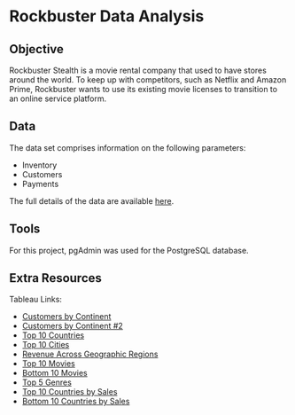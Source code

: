 # Rockbuster Data Analysis
## Objective 
Rockbuster Stealth is a movie rental company that used to have stores around the
world. To keep up with competitors, such as Netflix and Amazon Prime, Rockbuster wants to use its existing movie licenses to transition to an online service platform.
## Data 
The data set comprises information on the following parameters:
- Inventory
- Customers
- Payments

The full details of the data are available [here](https://coach-courses-us.s3.amazonaws.com/exercises/1054/62982/3fe3568293b6193da8bd91c37123d045/Data-Dictionary.pdf).
## Tools
For this project, pgAdmin was used for the PostgreSQL database.
## Extra Resources
Tableau Links:

- [Customers by Continent](https://public.tableau.com/app/profile/suzan.diab/viz/RockbusterCustomersbyContinent/Sheet2?publish=yes)
-  [Customers by Continent #2](https://public.tableau.com/app/profile/suzan.diab/viz/RockbusterCustomersbyContinentPieChart/Sheet3?publish=yes)
-  [Top 10 Countries](https://public.tableau.com/app/profile/suzan.diab/viz/RockbusterTop10CountriesEd/Sheet4?publish=yes)
-  [Top 10 Cities](https://public.tableau.com/app/profile/suzan.diab/viz/RockbusterTop10Cities/Sheet5?publish=yes)
-  [Revenue Across Geographic Regions](https://public.tableau.com/app/profile/suzan.diab/viz/Revenueacrossgeographicregionsmap/She)
-  [Top 10 Movies](https://public.tableau.com/app/profile/suzan.diab/viz/Top10Movies_17027600686060/Sheet9?publish=yes)
-  [Bottom 10 Movies](https://public.tableau.com/app/profile/suzan.diab/viz/Bottom10Movies_17027610742450/Sheet10?publish=yes)
-  [Top 5 Genres](https://public.tableau.com/app/profile/suzan.diab/viz/Top5genres_17027623884640/Sheet11?publish=yes)
-  [Top 10 Countries by Sales](https://public.tableau.com/app/profile/suzan.diab/viz/Top10countriesbysales_17027631714470/Sheet12?publish=yes)
-  [Bottom 10 Countries by Sales](https://public.tableau.com/app/profile/suzan.diab/viz/Bottom10countriesbysales/Sheet13?publish=yes)

